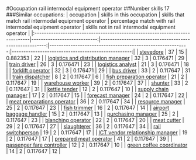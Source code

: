 #Occupation rail intermodal equipment operator
##Number skills 17
###Similar occupations:
| occupation                                                                  |   skills in this occupation |   skills that match rail intermodal equipment operator |   percentage match with rail intermodal equipment operator |   skills not in rail intermodal equipment operator |
|:----------------------------------------------------------------------------|----------------------------:|-------------------------------------------------------:|-----------------------------------------------------------:|---------------------------------------------------:|
| [stevedore](stevedore.md)                                                   |                          37 |                                                     15 |                                                   0.882353 |                                                 22 |
| [logistics and distribution manager](logistics_and_distribution_manager.md) |                          32 |                                                      3 |                                                   0.176471 |                                                 29 |
| [train driver](train_driver.md)                                             |                          26 |                                                      3 |                                                   0.176471 |                                                 23 |
| [logistics analyst](logistics_analyst.md)                                   |                          21 |                                                      3 |                                                   0.176471 |                                                 18 |
| [forklift operator](forklift_operator.md)                                   |                          32 |                                                      3 |                                                   0.176471 |                                                 29 |
| [bus driver](bus_driver.md)                                                 |                          33 |                                                      2 |                                                   0.117647 |                                                 31 |
| [train dispatcher](train_dispatcher.md)                                     |                           8 |                                                      2 |                                                   0.117647 |                                                  6 |
| [fish preparation operator](fish_preparation_operator.md)                   |                          21 |                                                      2 |                                                   0.117647 |                                                 19 |
| [warehouse worker](warehouse_worker.md)                                     |                          39 |                                                      2 |                                                   0.117647 |                                                 37 |
| [shunter](shunter.md)                                                       |                          33 |                                                      2 |                                                   0.117647 |                                                 31 |
| [kettle tender](kettle_tender.md)                                           |                          12 |                                                      2 |                                                   0.117647 |                                                 10 |
| [supply chain manager](supply_chain_manager.md)                             |                          17 |                                                      2 |                                                   0.117647 |                                                 15 |
| [forecast manager](forecast_manager.md)                                     |                          24 |                                                      2 |                                                   0.117647 |                                                 22 |
| [meat preparations operator](meat_preparations_operator.md)                 |                          36 |                                                      2 |                                                   0.117647 |                                                 34 |
| [resource manager](resource_manager.md)                                     |                          25 |                                                      2 |                                                   0.117647 |                                                 23 |
| [fish trimmer](fish_trimmer.md)                                             |                          16 |                                                      2 |                                                   0.117647 |                                                 14 |
| [airport baggage handler](airport_baggage_handler.md)                       |                          15 |                                                      2 |                                                   0.117647 |                                                 13 |
| [purchasing manager](purchasing_manager.md)                                 |                          25 |                                                      2 |                                                   0.117647 |                                                 23 |
| [blanching operator](blanching_operator.md)                                 |                          22 |                                                      2 |                                                   0.117647 |                                                 20 |
| [meat cutter](meat_cutter.md)                                               |                          29 |                                                      2 |                                                   0.117647 |                                                 27 |
| [slaughterer](slaughterer.md)                                               |                          36 |                                                      2 |                                                   0.117647 |                                                 34 |
| [rail switchperson](rail_switchperson.md)                                   |                          19 |                                                      2 |                                                   0.117647 |                                                 17 |
| [ICT vendor relationship manager](ICT_vendor_relationship_manager.md)       |                          19 |                                                      2 |                                                   0.117647 |                                                 17 |
| [prepared meat operator](prepared_meat_operator.md)                         |                          41 |                                                      2 |                                                   0.117647 |                                                 39 |
| [passenger fare controller](passenger_fare_controller.md)                   |                          12 |                                                      2 |                                                   0.117647 |                                                 10 |
| [green coffee coordinator](green coffee coordinator.md)                     |                          14 |                                                      2 |                                                   0.117647 |                                                 12 |
